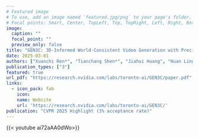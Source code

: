 ```yaml
---
# Featured image
# To use, add an image named `featured.jpg/png` to your page's folder.
# Focal points: Smart, Center, TopLeft, Top, TopRight, Left, Right, BottomLeft, Bottom, BottomRight.
image:
  caption: ""
  focal_point: ""
  preview_only: false
title: "GEN3C: 3D-Informed World-Consistent Video Generation with Precise Camera Control"
date: 2025-03-01
authors: ["Xuanchi Ren*", "Tianchang Shen*", "Jiahui Huang", "Huan Ling", "Yifan Lu", "Merlin Nimier-David", "Thomas Müller", "Alexander Keller", "Sanja Fidler", "Jun Gao"]
publication_types: ["3"]
featured: true
url_pdf: "https://research.nvidia.com/labs/toronto-ai/GEN3C/paper.pdf"
links:
  - icon_pack: fab
    icon: 
    name: Website
    url: 'https://research.nvidia.com/labs/toronto-ai/GEN3C/'
publication: "CVPR 2025 Highlight (3% acceptance rate)"
---
```


{{< youtube ai72aAA0dWo>}}